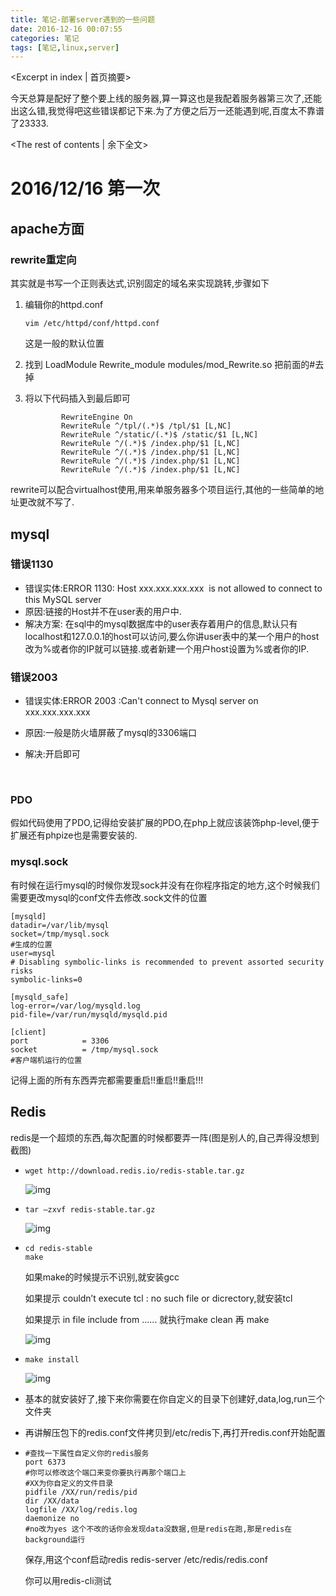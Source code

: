 ```yaml
---
title: 笔记-部署server遇到的一些问题
date: 2016-12-16 00:07:55
categories: 笔记
tags: [笔记,linux,server]
---
```


<Excerpt in index | 首页摘要> 

今天总算是配好了整个要上线的服务器,算一算这也是我配着服务器第三次了,还能出这么错,我觉得吧这些错误都记下来.为了方便之后万一还能遇到呢,百度太不靠谱了23333.

<!-- more -->

<The rest of contents | 余下全文>

# 2016/12/16 第一次

## apache方面

### rewrite重定向

其实就是书写一个正则表达式,识别固定的域名来实现跳转,步骤如下

1. 编辑你的httpd.conf

   ```
   vim /etc/httpd/conf/httpd.conf
   ```

   这是一般的默认位置

2. 找到  LoadModule Rewrite_module modules/mod_Rewrite.so 把前面的#去掉

3. 将以下代码插入到最后即可

   ```
           RewriteEngine On
           RewriteRule ^/tpl/(.*)$ /tpl/$1 [L,NC]
           RewriteRule ^/static/(.*)$ /static/$1 [L,NC]
           RewriteRule ^/(.*)$ /index.php/$1 [L,NC]
           RewriteRule ^/(.*)$ /index.php/$1 [L,NC]
           RewriteRule ^/(.*)$ /index.php/$1 [L,NC]
           RewriteRule ^/(.*)$ /index.php/$1 [L,NC]
   ```

rewrite可以配合virtualhost使用,用来单服务器多个项目运行,其他的一些简单的地址更改就不写了.

## mysql

### 错误1130

* 错误实体:ERROR 1130: Host xxx.xxx.xxx.xxx  is not allowed to connect to this MySQL server
* 原因:链接的Host并不在user表的用户中.
* 解决方案: 在sql中的mysql数据库中的user表存着用户的信息,默认只有localhost和127.0.0.1的host可以访问,要么你讲user表中的某一个用户的host改为%或者你的IP就可以链接.或者新建一个用户host设置为%或者你的IP.

### 错误2003

* 错误实体:ERROR 2003 :Can't connect to Mysql server on xxx.xxx.xxx.xxx

* 原因:一般是防火墙屏蔽了mysql的3306端口

* 解决:开启即可

  ​

### PDO

假如代码使用了PDO,记得给安装扩展的PDO,在php上就应该装饰php-level,便于扩展还有phpize也是需要安装的.

### mysql.sock

有时候在运行mysql的时候你发现sock并没有在你程序指定的地方,这个时候我们需要更改mysql的conf文件去修改.sock文件的位置

```
[mysqld]
datadir=/var/lib/mysql
socket=/tmp/mysql.sock
#生成的位置
user=mysql
# Disabling symbolic-links is recommended to prevent assorted security risks
symbolic-links=0

[mysqld_safe]
log-error=/var/log/mysqld.log
pid-file=/var/run/mysqld/mysqld.pid

[client]
port            = 3306
socket          = /tmp/mysql.sock
#客户端机运行的位置
```

记得上面的所有东西弄完都需要重启!!重启!!重启!!!

## Redis

redis是一个超烦的东西,每次配置的时候都要弄一阵(图是别人的,自己弄得没想到截图)

* ```
  wget http://download.redis.io/redis-stable.tar.gz
  ```

  ![img](http://img.blog.csdn.net/20150802220338361)

* ```
  tar –zxvf redis-stable.tar.gz
  ```

  ![img](http://img.blog.csdn.net/20150804115342779)

* ```
  cd redis-stable
  make
  ```

  如果make的时候提示不识别,就安装gcc

  如果提示 couldn’t execute tcl : no such file or dicrectory,就安装tcl

  如果提示 in file include from ......   就执行make clean 再 make

  ![img](http://img.blog.csdn.net/20150804095708032)

* ```
  make install
  ```

  ![img](http://img.blog.csdn.net/20150804095750436)

* 基本的就安装好了,接下来你需要在你自定义的目录下创建好,data,log,run三个文件夹

* 再讲解压包下的redis.conf文件拷贝到/etc/redis下,再打开redis.conf开始配置

* ```
  #查找一下属性自定义你的redis服务
  port 6373
  #你可以修改这个端口来变你要执行再那个端口上
  #XX为你自定义的文件目录
  pidfile /XX/run/redis/pid
  dir /XX/data
  logfile /XX/log/redis.log
  daemonize no 
  #no改为yes 这个不改的话你会发现data没数据,但是redis在跑,那是redis在background运行
  ```

  保存,用这个conf启动redis   redis-server /etc/redis/redis.conf

  你可以用redis-cli测试


